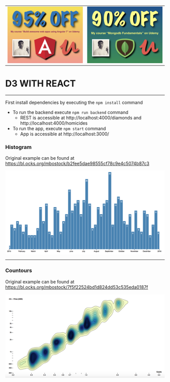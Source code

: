 <table>
<tr>
    <td>
        <a href="http://bit.ly/2D9pxjW" target="_blank">
        <img src="https://github.com/kayartaya-vinod/2018_11_Unisys_TypeORM/raw/master/angular7.jpeg">
        </a>
    </td>
    <td>
        <a href="https://www.udemy.com/mongodb-fundamentals/?couponCode=FIRST500" target="_blank">
        <img src="https://github.com/kayartaya-vinod/2018_11_Unisys_TypeORM/raw/master/mongodb.jpeg">
        </a>
    </td>
</tr>
</table>

# D3 WITH REACT

---

First install dependencies by executing the `npm install` command


* To run the backend execute `npm run backend` command
  - REST is accessible at http://localhost:4000/diamonds and http://localhost:4000/homicides
* To run the app, execute `npm start` command
  - App is accessible at http://localhost:3000/


### Histogram

Original example can be found at https://bl.ocks.org/mbostock/b2fee5dae98555cf78c9e4c5074b87c3

<img src='./histogram.png' class='img img-responsive'>

---


### Countours 

Original example can be found at https://bl.ocks.org/mbostock/7f5f22524bd1d824dd53c535eda0187f


<img src='./contours.png' class='img img-responsive'>

